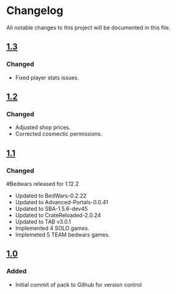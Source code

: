 # Changelog
All notable changes to this project will be documented in this file.

## [1.3]

### Changed

- Fixed player stats issues.

## [1.2]

### Changed

- Adjusted shop prices.
- Corrected cosmectic permissions.

## [1.1]

### Changed

#Bedwars released for 1.12.2

- Updated to BedWars-0.2.22
- Updated to Advanced-Portals-0.0.41
- Updated to SBA-1.5.6-dev45
- Updated to CrateReloaded-2.0.24
- Updated to TAB v3.0.1
- Implemented 4 SOLO games.
- Implemeted 5 TEAM bedwars games.

## [1.0]

### Added
- Initial commit of pack to Github for version control

[1.3]: https://github.com/apexhosting/Bedwars/releases/tag/1.3
[1.2]: https://github.com/apexhosting/Bedwars/releases/tag/1.2
[1.1]: https://github.com/apexhosting/Bedwars/releases/tag/1.1
[1.0]: https://github.com/apexhosting/Bedwars/releases/tag/1.0